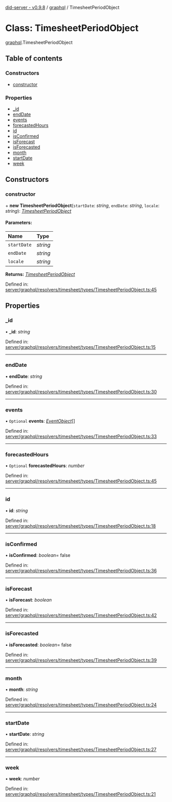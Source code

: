 [did-server - v0.9.8](../README.md) / [graphql](../modules/graphql.md) / TimesheetPeriodObject

# Class: TimesheetPeriodObject

[graphql](../modules/graphql.md).TimesheetPeriodObject

## Table of contents

### Constructors

- [constructor](graphql.timesheetperiodobject.md#constructor)

### Properties

- [\_id](graphql.timesheetperiodobject.md#_id)
- [endDate](graphql.timesheetperiodobject.md#enddate)
- [events](graphql.timesheetperiodobject.md#events)
- [forecastedHours](graphql.timesheetperiodobject.md#forecastedhours)
- [id](graphql.timesheetperiodobject.md#id)
- [isConfirmed](graphql.timesheetperiodobject.md#isconfirmed)
- [isForecast](graphql.timesheetperiodobject.md#isforecast)
- [isForecasted](graphql.timesheetperiodobject.md#isforecasted)
- [month](graphql.timesheetperiodobject.md#month)
- [startDate](graphql.timesheetperiodobject.md#startdate)
- [week](graphql.timesheetperiodobject.md#week)

## Constructors

### constructor

\+ **new TimesheetPeriodObject**(`startDate`: *string*, `endDate`: *string*, `locale`: *string*): [*TimesheetPeriodObject*](graphql.timesheetperiodobject.md)

#### Parameters:

Name | Type |
:------ | :------ |
`startDate` | *string* |
`endDate` | *string* |
`locale` | *string* |

**Returns:** [*TimesheetPeriodObject*](graphql.timesheetperiodobject.md)

Defined in: [server/graphql/resolvers/timesheet/types/TimesheetPeriodObject.ts:45](https://github.com/Puzzlepart/did/blob/dev/server/graphql/resolvers/timesheet/types/TimesheetPeriodObject.ts#L45)

## Properties

### \_id

• **\_id**: *string*

Defined in: [server/graphql/resolvers/timesheet/types/TimesheetPeriodObject.ts:15](https://github.com/Puzzlepart/did/blob/dev/server/graphql/resolvers/timesheet/types/TimesheetPeriodObject.ts#L15)

___

### endDate

• **endDate**: *string*

Defined in: [server/graphql/resolvers/timesheet/types/TimesheetPeriodObject.ts:30](https://github.com/Puzzlepart/did/blob/dev/server/graphql/resolvers/timesheet/types/TimesheetPeriodObject.ts#L30)

___

### events

• `Optional` **events**: [*EventObject*](graphql.eventobject.md)[]

Defined in: [server/graphql/resolvers/timesheet/types/TimesheetPeriodObject.ts:33](https://github.com/Puzzlepart/did/blob/dev/server/graphql/resolvers/timesheet/types/TimesheetPeriodObject.ts#L33)

___

### forecastedHours

• `Optional` **forecastedHours**: *number*

Defined in: [server/graphql/resolvers/timesheet/types/TimesheetPeriodObject.ts:45](https://github.com/Puzzlepart/did/blob/dev/server/graphql/resolvers/timesheet/types/TimesheetPeriodObject.ts#L45)

___

### id

• **id**: *string*

Defined in: [server/graphql/resolvers/timesheet/types/TimesheetPeriodObject.ts:18](https://github.com/Puzzlepart/did/blob/dev/server/graphql/resolvers/timesheet/types/TimesheetPeriodObject.ts#L18)

___

### isConfirmed

• **isConfirmed**: *boolean*= false

Defined in: [server/graphql/resolvers/timesheet/types/TimesheetPeriodObject.ts:36](https://github.com/Puzzlepart/did/blob/dev/server/graphql/resolvers/timesheet/types/TimesheetPeriodObject.ts#L36)

___

### isForecast

• **isForecast**: *boolean*

Defined in: [server/graphql/resolvers/timesheet/types/TimesheetPeriodObject.ts:42](https://github.com/Puzzlepart/did/blob/dev/server/graphql/resolvers/timesheet/types/TimesheetPeriodObject.ts#L42)

___

### isForecasted

• **isForecasted**: *boolean*= false

Defined in: [server/graphql/resolvers/timesheet/types/TimesheetPeriodObject.ts:39](https://github.com/Puzzlepart/did/blob/dev/server/graphql/resolvers/timesheet/types/TimesheetPeriodObject.ts#L39)

___

### month

• **month**: *string*

Defined in: [server/graphql/resolvers/timesheet/types/TimesheetPeriodObject.ts:24](https://github.com/Puzzlepart/did/blob/dev/server/graphql/resolvers/timesheet/types/TimesheetPeriodObject.ts#L24)

___

### startDate

• **startDate**: *string*

Defined in: [server/graphql/resolvers/timesheet/types/TimesheetPeriodObject.ts:27](https://github.com/Puzzlepart/did/blob/dev/server/graphql/resolvers/timesheet/types/TimesheetPeriodObject.ts#L27)

___

### week

• **week**: *number*

Defined in: [server/graphql/resolvers/timesheet/types/TimesheetPeriodObject.ts:21](https://github.com/Puzzlepart/did/blob/dev/server/graphql/resolvers/timesheet/types/TimesheetPeriodObject.ts#L21)
